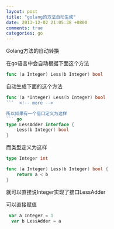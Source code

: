 ```yaml
---
layout: post
title: "golang的方法自动生成"
date: 2013-12-02 21:05:38 +0800
comments: true
categories: go
---
```

Golang方法的自动转换

在go语言中会自动根据下面这个方法  
``` go 
func (a Integer) Less(b Integer) bool
```  
自动生成下面的这个方法  
``` go
func (a *Integer) Less(b Integer) bool
```  <!-- more -->

所以如果有一个借口定义为这样  
``` go  
type LessAdder interface {
	Less(b Integer) bool
}
```  

而类型定义为这样  
``` go
type Integer int

func (a Integer) Less(b Integer) bool {
	return a < b
}
```
就可以直接说Integer实现了接口LessAdder

可以直接赋值  
``` go
 var a Integer = 1
  var b LessAdder = a
```